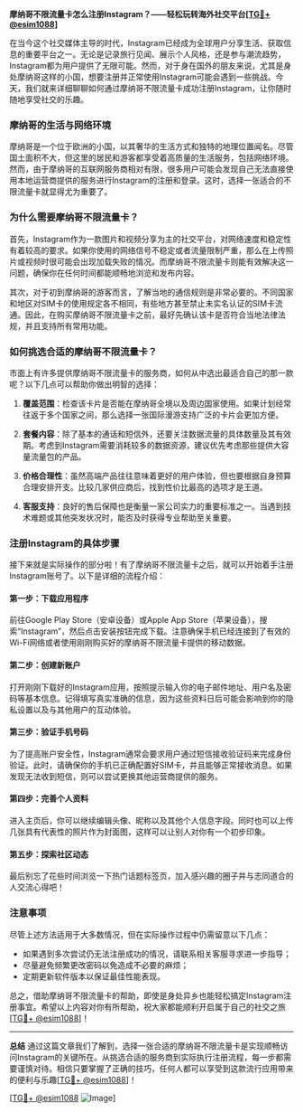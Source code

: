 **摩纳哥不限流量卡怎么注册Instagram？——轻松玩转海外社交平台[[TG💪+ @esim1088](https://t.me/s/esim1088)]**

在当今这个社交媒体主导的时代，Instagram已经成为全球用户分享生活、获取信息的重要平台之一。无论是记录旅行见闻、展示个人风格，还是参与潮流趋势，Instagram都为用户提供了无限可能。然而，对于身在国外的朋友来说，尤其是身处摩纳哥这样的小国，想要注册并正常使用Instagram可能会遇到一些挑战。今天，我们就来详细聊聊如何通过摩纳哥不限流量卡成功注册Instagram，让你随时随地享受社交的乐趣。

### 摩纳哥的生活与网络环境

摩纳哥是一个位于欧洲的小国，以其奢华的生活方式和独特的地理位置闻名。尽管国土面积不大，但这里的居民和游客都享受着高质量的生活服务，包括网络环境。然而，由于摩纳哥的互联网服务商相对有限，很多用户可能会发现自己无法直接使用本地运营商提供的服务进行Instagram的注册和登录。这时，选择一张适合的不限流量卡就显得尤为重要了。

### 为什么需要摩纳哥不限流量卡？

首先，Instagram作为一款图片和视频分享为主的社交平台，对网络速度和稳定性有着较高的要求。如果你使用的网络信号不稳定或者流量限制严重，那么在上传照片或视频时很可能会出现加载失败的情况。而摩纳哥不限流量卡则能有效解决这一问题，确保你在任何时间都能顺畅地浏览和发布内容。

其次，对于初到摩纳哥的游客而言，了解当地的通信规则是非常必要的。不同国家和地区对SIM卡的使用规定各不相同，有些地方甚至禁止未实名认证的SIM卡流通。因此，在购买摩纳哥不限流量卡之前，最好先确认该卡是否符合当地法律法规，并且支持所有常用功能。

### 如何挑选合适的摩纳哥不限流量卡？

市面上有许多提供摩纳哥不限流量卡的服务商，如何从中选出最适合自己的那一款呢？以下几点可以帮助你做出明智的选择：

1. **覆盖范围**：检查该卡片是否能在摩纳哥全境以及周边国家使用。如果计划经常往返于多个国家之间，那么选择一张国际漫游支持广泛的卡片会更加方便。
   
2. **套餐内容**：除了基本的通话和短信外，还要关注数据流量的具体数量及其有效期。考虑到Instagram需要消耗较多的数据资源，建议优先考虑那些提供大容量流量包的产品。

3. **价格合理性**：虽然高端产品往往意味着更好的用户体验，但也要根据自身预算合理安排开支。比较几家供应商后，找到性价比最高的选项才是王道。

4. **客服支持**：良好的售后保障也是衡量一家公司实力的重要标准之一。当遇到技术难题或其他突发状况时，能否及时获得专业帮助至关重要。

### 注册Instagram的具体步骤

接下来就是实际操作的部分啦！有了摩纳哥不限流量卡之后，就可以开始着手注册Instagram账号了。以下是详细的流程介绍：

#### 第一步：下载应用程序
前往Google Play Store（安卓设备）或Apple App Store（苹果设备），搜索“Instagram”，然后点击安装按钮完成下载。注意确保手机已经连接到了有效的Wi-Fi网络或者使用刚刚购买好的摩纳哥不限流量卡提供的移动数据。

#### 第二步：创建新账户
打开刚刚下载好的Instagram应用，按照提示输入你的电子邮件地址、用户名及密码等基本信息。记得填写真实准确的信息，因为这些资料日后可能会影响到你的隐私设置以及与其他用户的互动体验。

#### 第三步：验证手机号码
为了提高账户安全性，Instagram通常会要求用户通过短信接收验证码来完成身份验证。此时，请确保你的手机已正确配置好SIM卡，并且能够正常接收消息。如果发现无法收到短信，则可以尝试更换其他运营商提供的服务。

#### 第四步：完善个人资料
进入主页后，你可以继续编辑头像、昵称以及其他个人信息字段。同时也可以上传几张具有代表性的照片作为封面图，这样可以让别人对你有一个初步印象。

#### 第五步：探索社区动态
最后别忘了花些时间浏览一下热门话题标签页，加入感兴趣的圈子并与志同道合的人交流心得吧！

### 注意事项

尽管上述方法适用于大多数情况，但在实际操作过程中仍需留意以下几点：

- 如果遇到多次尝试仍无法注册成功的情况，请联系相关客服寻求进一步指导；
- 尽量避免频繁更改密码以免造成不必要的麻烦；
- 定期更新软件版本以保证最佳性能表现。

总之，借助摩纳哥不限流量卡的帮助，即使是身处异乡也能轻松搞定Instagram注册事宜。希望以上内容对你有所帮助，祝大家都能顺利开启属于自己的社交之旅[[TG💪+ @esim1088](https://t.me/s/esim1088)]！

---

**总结**
通过这篇文章我们了解到，选择一张合适的摩纳哥不限流量卡是实现顺畅访问Instagram的关键所在。从挑选合适的服务商到实际执行注册流程，每一步都需要谨慎对待。相信只要掌握了正确的技巧，任何人都可以享受到这款流行应用带来的便利与乐趣[[TG💪+ @esim1088](https://t.me/s/esim1088)]！

[[TG💪+ @esim1088](https://t.me/s/esim1088) ![Image](https://i.postimg.cc/4NQfJmqS/Snipaste-2025-05-13-00-14-12.png)]